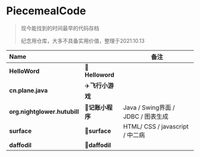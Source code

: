 # PiecemealCode
> 现今能找到的时间最早的代码存档
> 
> 纪念用仓库，大多不具备实用价值，整理于2021.10.13

| Name                         |                 | 备注                                                         |
| :--------------------------- | --------------- | ------------------------------------------------------------ |
| **HelloWord**              | 👋**Helloword**  |  |
| **cn.plane.java**            | ✈️**飞行小游戏** |                 |
| **org.nightglower.hutubill** | 📑**记账小程序** | Java / Swing界面 / JDBC / 图表生成 |
| **surface** | 👊**surface** | HTML/ CSS / javascript / 中二病 |
| **daffodil** | 🌷**daffodil** |  |


